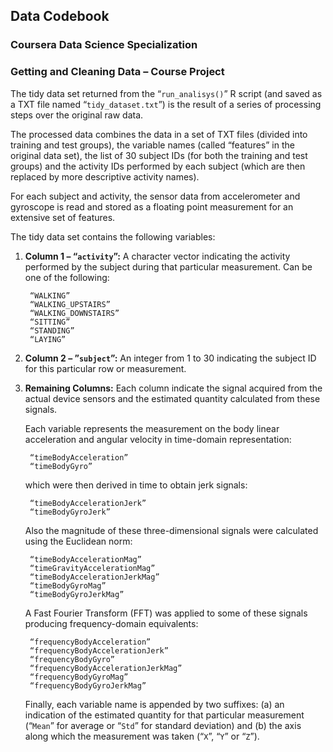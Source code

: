 ## Data Codebook
### Coursera Data Science Specialization 
### Getting and Cleaning Data – Course Project

The tidy data set returned from the “`run_analisys()`” R script (and saved as a TXT file named “`tidy_dataset.txt`”) is the result of a series of processing steps over the original raw data.

The processed data combines the data in a set of TXT files (divided into training and test groups), the variable names (called “features” in the original data set), the list of 30 subject IDs (for both the training and test groups) and the activity IDs performed by each subject (which are then replaced by more descriptive activity names).

For each subject and activity, the sensor data from accelerometer and gyroscope is read and stored as a floating point measurement for an extensive set of features.

The tidy data set contains the following variables:

1. **Column 1 – “`activity`”:** A character vector indicating the activity performed by the subject during that particular measurement. Can be one of the following:

		“WALKING”
		“WALKING_UPSTAIRS”
		“WALKING_DOWNSTAIRS”
		“SITTING”
		“STANDING”
		“LAYING”
		
2. **Column 2 – ”`subject`”:** An integer from 1 to 30 indicating the subject ID for this particular row or measurement.
3. **Remaining Columns:** Each column indicate the signal acquired from the actual device sensors and the estimated quantity calculated from these signals.

	Each variable represents the measurement on the body linear acceleration and angular velocity in time-domain representation:
	
		“timeBodyAcceleration”
		“timeBodyGyro”
		
	which were then derived in time to obtain jerk signals: 
	
		“timeBodyAccelerationJerk”
		“timeBodyGyroJerk”
		
	Also the magnitude of these three-dimensional signals were calculated using the Euclidean norm:  
	
		“timeBodyAccelerationMag”
		“timeGravityAccelerationMag”
		“timeBodyAccelerationJerkMag”
		“timeBodyGyroMag”
		“timeBodyGyroJerkMag”
	
	A Fast Fourier Transform (FFT) was applied to some of these signals producing frequency-domain equivalents:
	
		“frequencyBodyAcceleration”
		“frequencyBodyAccelerationJerk”
		“frequencyBodyGyro”
		“frequencyBodyAccelerationJerkMag”
		“frequencyBodyGyroMag”
		“frequencyBodyGyroJerkMag”
	
	Finally, each variable name is appended by two suffixes: (a) an indication of the estimated quantity for that particular measurement (“`Mean`” for average or “`Std`” for standard deviation) and (b) the axis along which the measurement was taken (“`X`”, “`Y`” or “`Z`”).
	